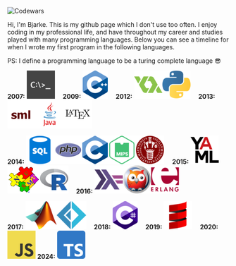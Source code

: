![Codewars](https://github.r2v.ch/codewars?user=Pjuske&stroke=green)

Hi, I'm Bjarke. This is my github page which I don't use too often. I enjoy coding in my professional life, and have throughout my career and studies played with many programming languages. Below you can see a timeline for when I wrote my first program in the following languages.

PS: I define a programming language to be a turing complete language :sunglasses:

  **2007:** <img src="icons/Batch.png" title="Bash"/>&emsp;
  **2009:** <img src="icons/C++.png" title="C++"/>&emsp;
  **2012:** <img src="icons/GML.png" title="GML"/><img src="icons/Python.png" title="Python"/>&emsp;
  **2013:** <img src="icons/SML.png" title="SML"/><img src="icons/Java.png" title="Java"/><img src="icons/LaTeX.png" title="LaTeX"/>&emsp;
  
  **2014:** <img src="icons/SQL.png" title="SQL"/><img src="icons/PHP.png" title="PHP"/><img src="icons/C.png" title="C"/><img src="icons/MIPS Assembly.png" title="MIPS Assembly"/><img src="icons/FASTO.png" title="FASTO"/>&emsp;
  **2015:** <img src="icons/YAML.png" title="YAML"/><img src="icons/NuSMV.gif" title="NuSMV"/><img src="icons/R.png" title="R"/>&emsp;
  **2016:** <img src="icons/Haskell.png" title="Haskell"/><img src="icons/Prolog.png" title="Prolog"/><img src="icons/Erlang.png" title="Erlang"/>&emsp;
  
  **2017:** <img src="icons/MATLAB.png" title="MATLAB"/><img src="icons/Fsharp.png" title="F#"/>&emsp;
  **2018:** <img src="icons/Csharp.png" title="C#"/>&emsp;
  **2019:** <img src="icons/Scala.png" title="Scala"/>&emsp;
  **2020:** <img src="icons/JavaScript.png" title="JavaScript"/>
  **2024:** <img src="icons/TypeScript.png" title="TypeScript"/>
